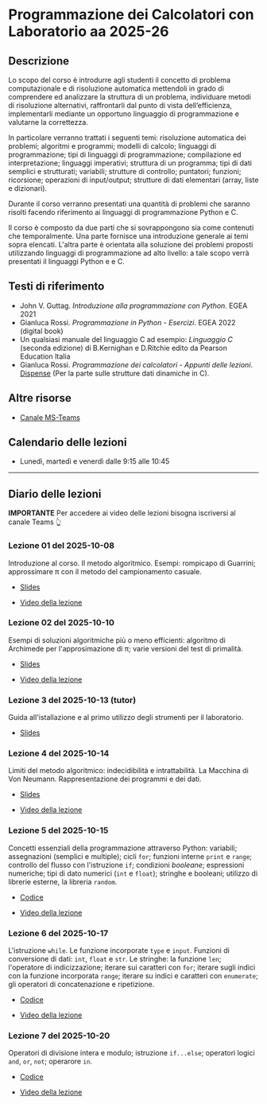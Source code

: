# Programmazione dei Calcolatori con Laboratorio aa 2025-26

## Descrizione

Lo scopo del corso è introdurre agli studenti il concetto di problema computazionale e di risoluzione automatica mettendoli in grado di comprendere ed analizzare la struttura di un problema, individuare metodi di risoluzione alternativi, raffrontarli dal punto di vista dell’efficienza, implementarli mediante un opportuno linguaggio di programmazione e valutarne la correttezza.

In particolare verranno trattati i seguenti temi: risoluzione automatica dei problemi; algoritmi e programmi; modelli di calcolo; linguaggi di programmazione; tipi di linguaggi di programmazione; compilazione ed interpretazione; linguaggi imperativi; struttura di un programma; tipi di dati semplici e strutturati; variabili; strutture di controllo; puntatori; funzioni; ricorsione; operazioni di input/output; strutture di dati elementari (array, liste e dizionari).

Durante il corso verranno presentati una quantità di problemi che saranno risolti facendo riferimento ai linguaggi di programmazione Python e C.

Il corso è composto da due parti che si sovrappongono sia come contenuti che temporalmente. Una  parte fornisce una introduzione generale ai temi sopra elencati. L'altra parte è orientata alla soluzione dei problemi proposti utilizzando linguaggi di programmazione ad alto livello: a tale scopo verrà presentati il linguaggi Python e e C.

## Testi di riferimento

- John V. Guttag. *Introduzione alla programmazione con Python*. EGEA 2021
- Gianluca Rossi. *Programmazione in Python - Esercizi*. EGEA 2022 (digital book)
- Un qualsiasi manuale del linguaggio C ad esempio: *Linguaggio C* (seconda edizione) di B.Kernighan e D.Ritchie edito da Pearson Education Italia
- Gianluca Rossi. *Programmazione dei calcolatori - Appunti delle lezioni*. [Dispense](https://www.dropbox.com/s/zsu3k8ealgka0ne/dispense_programmazione.pdf?dl=1) (Per la parte sulle strutture dati dinamiche in C).

## Altre risorse

- [Canale MS-Teams](https://teams.microsoft.com/l/team/19%3aa6a29db18c834a8fb822d968ea008f10%40thread.tacv2/conversations?groupId=07158cb1-0fc1-4930-befd-80987312c5f0&tenantId=24c5be2a-d764-40c5-9975-82d08ae47d0e)

<!--
- [Video tutorial su come installare Python e Spyder su Windows](https://uniroma2-my.sharepoint.com/:v:/g/personal/gianluca_rossi_uniroma2_eu/EQwbP4aTYMxEnLrxRGZtMRYB-20LYLaXyQ19SwV6rrm6PQ?e=fxjSXS&nav=eyJyZWZlcnJhbEluZm8iOnsicmVmZXJyYWxBcHAiOiJTdHJlYW1XZWJBcHAiLCJyZWZlcnJhbFZpZXciOiJTaGFyZURpYWxvZy1MaW5rIiwicmVmZXJyYWxBcHBQbGF0Zm9ybSI6IldlYiIsInJlZmVycmFsTW9kZSI6InZpZXcifX0%3D)

- [Video tutorial su come installare Linux Debian su Windows](https://uniroma2-my.sharepoint.com/:v:/g/personal/gianluca_rossi_uniroma2_eu/EdZy3iCANylLn9JaNoP5qrsBdFFMvB-I55rUgrAKxY5h8g?e=Q8LHAw&nav=eyJyZWZlcnJhbEluZm8iOnsicmVmZXJyYWxBcHAiOiJTdHJlYW1XZWJBcHAiLCJyZWZlcnJhbFZpZXciOiJTaGFyZURpYWxvZy1MaW5rIiwicmVmZXJyYWxBcHBQbGF0Zm9ybSI6IldlYiIsInJlZmVycmFsTW9kZSI6InZpZXcifX0%3D)
-->

## Calendario delle lezioni

* Lunedì, martedì e venerdì dalle 9:15 alle 10:45

-------------------------------

## Diario delle lezioni

**IMPORTANTE** Per accedere ai video delle lezioni bisogna iscriversi al canale Teams 👆

### Lezione 01 del 2025-10-08

Introduzione al corso. Il metodo algoritmico. Esempi: rompicapo di Guarrini; approssimare π con il metodo del campionamento casuale.

- [Slides](lezioni/01-2025-10-08/01-metodo_algoritmico+esempi.pdf)

- [Video della lezione](https://teams.microsoft.com/l/meetingrecap?driveId=b%21kYPknM1HqUCK7foLq6fTvQdfyXHvrRpDhQMknJlYsUkyXKa_u3uFR6vYPBHIT7Sf&driveItemId=01HBHLZ2FF2GLMQ2DUW5DZD2D7ISKC6JOW&sitePath=https%3A%2F%2Funiroma2.sharepoint.com%2Fsites%2Fmsteams_6c3e26%2FDocumenti%2520condivisi%2FLezione%25202025-26%2FRecordings%2FSolo%2520visualizzazione%2FLezione%25201%2520-%252008102025-20251008_122022-Meeting%2520Recording.mp4%3Fweb%3D1&fileUrl=https%3A%2F%2Funiroma2.sharepoint.com%2Fsites%2Fmsteams_6c3e26%2FDocumenti%2520condivisi%2FLezioni%25202025-26%2FRecordings%2FSolo%2520visualizzazione%2FLezione%25201%2520-%252008102025-20251008_122022-Meeting%2520Recording.mp4%3Fweb%3D1&threadId=19%3A94d0fecf0575467b98a31058d646d8a7%40thread.tacv2&organizerId=1fd25b9c-e7d9-4de7-b120-795b9b2546c5&tenantId=24c5be2a-d764-40c5-9975-82d08ae47d0e&callId=32555aa5-51c3-41fa-bce5-b1d70233472f&threadType=topic&meetingType=MeetNow&organizerGroupId=07158cb1-0fc1-4930-befd-80987312c5f0&channelType=Standard&replyChainId=1759915737332&subType=RecapSharingLink_RecapCore)


### Lezione 02 del 2025-10-10

Esempi di soluzioni algoritmiche più o meno efficienti: algoritmo di Archimede per l'approsimazione di π; varie versioni del test di primalità.

- [Slides](lezioni/02-2025-10-10/02-migliorare_le_prestazioni.pdf)

- [Video della lezione](https://teams.microsoft.com/l/meetingrecap?driveId=b%21kYPknM1HqUCK7foLq6fTvQdfyXHvrRpDhQMknJlYsUkyXKa_u3uFR6vYPBHIT7Sf&driveItemId=01HBHLZ2DFJZK5OEPGUZG2WRPNZOFDS345&sitePath=https%3A%2F%2Funiroma2.sharepoint.com%2Fsites%2Fmsteams_6c3e26%2FDocumenti%2520condivisi%2FLezioni%25202025-26%2FRecordings%2FSolo%2520visualizzazione%2FLezione%25202%2520-%252010102025-20251010_140934-Meeting%2520Recording.mp4%3Fweb%3D1&fileUrl=https%3A%2F%2Funiroma2.sharepoint.com%2Fsites%2Fmsteams_6c3e26%2FDocumenti%2520condivisi%2FLezioni%25202025-26%2FRecordings%2FSolo%2520visualizzazione%2FLezione%25202%2520-%252010102025-20251010_140934-Meeting%2520Recording.mp4%3Fweb%3D1&threadId=19%3A94d0fecf0575467b98a31058d646d8a7%40thread.tacv2&organizerId=1fd25b9c-e7d9-4de7-b120-795b9b2546c5&tenantId=24c5be2a-d764-40c5-9975-82d08ae47d0e&callId=6dfed230-bfdb-4d3c-8a7c-c4fb3a0eb510&threadType=topic&meetingType=MeetNow&organizerGroupId=07158cb1-0fc1-4930-befd-80987312c5f0&channelType=Standard&replyChainId=1760097058055&subType=RecapSharingLink_RecapCore)


### Lezione 3 del 2025-10-13 (tutor)

Guida all'istallazione e al primo utilizzo degli strumenti per il laboratorio.

- [Slides](lezioni/03-2025-10-14/03-strumenti.pdf)


### Lezione 4 del 2025-10-14

Limiti del metodo algoritmico: indecidibilità e intrattabilità. La Macchina di Von Neumann. Rappresentazione dei programmi e dei dati.

- [Slides](lezioni/04-2025-10-14/04-limiti_del_metodo_algoritmico+macchina_di_von_neumann.pdf)

- [Video della lezione](https://teams.microsoft.com/l/meetingrecap?driveId=b%21kYPknM1HqUCK7foLq6fTvQdfyXHvrRpDhQMknJlYsUkyXKa_u3uFR6vYPBHIT7Sf&driveItemId=01HBHLZ2DKTKY7FG3W7NGLOC4D7V6ZYIB3&sitePath=https%3A%2F%2Funiroma2.sharepoint.com%2Fsites%2Fmsteams_6c3e26%2FDocumenti%2520condivisi%2FLezioni%25202025-26%2FRecordings%2FSolo%2520visualizzazione%2FLezione%25204%2520-%25202025-10-14-20251014_085124UTC-Meeting%2520Recording.mp4%3Fweb%3D1&fileUrl=https%3A%2F%2Funiroma2.sharepoint.com%2Fsites%2Fmsteams_6c3e26%2FDocumenti%2520condivisi%2FLezioni%25202025-26%2FRecordings%2FSolo%2520visualizzazione%2FLezione%25204%2520-%25202025-10-14-20251014_085124UTC-Meeting%2520Recording.mp4%3Fweb%3D1&iCalUid=040000008200e00074c5b7101a82e00800000000c780f825d73cdc01000000000000000010000000127a4647e930c84582f9d6c9093e2487&threadId=19%3A94d0fecf0575467b98a31058d646d8a7%40thread.tacv2&organizerId=1fd25b9c-e7d9-4de7-b120-795b9b2546c5&tenantId=24c5be2a-d764-40c5-9975-82d08ae47d0e&callId=42a9aa2f-b48f-4081-95b2-54c1c8f69907&threadType=topic&meetingType=Scheduled&organizerGroupId=07158cb1-0fc1-4930-befd-80987312c5f0&channelType=Standard&replyChainId=1760424766080&subType=RecapSharingLink_RecapCore)

### Lezione 5 del 2025-10-15

Concetti essenziali della programmazione attraverso Python: variabili; assegnazioni (semplici e multiple); cicli `for`; funzioni interne `print` e `range`; controllo del flusso con l'istruzione `if`; condizioni *booleane*; espressioni numeriche; tipi di dato numerici (`int` e `float`); stringhe e booleani; utilizzo di librerie esterne, la libreria `random`.

- [Codice](lezioni/05-2025-10-15/05-introduzione_a_python.ipynb)

- [Video della lezione](https://teams.microsoft.com/l/meetingrecap?driveId=b%21kYPknM1HqUCK7foLq6fTvQdfyXHvrRpDhQMknJlYsUkyXKa_u3uFR6vYPBHIT7Sf&driveItemId=01HBHLZ2GQPPGIKR3N7FC2QQCGIIIO7WSA&sitePath=https%3A%2F%2Funiroma2.sharepoint.com%2Fsites%2Fmsteams_6c3e26%2FDocumenti%2520condivisi%2FLezioni%25202025-26%2FRecordings%2FSolo%2520visualizzazione%2FLezione%25205%2520del%25202025-10-15%2520%28Aula%2520T5%29-20251015_113309-Meeting%2520Recording.mp4%3Fweb%3D1&fileUrl=https%3A%2F%2Funiroma2.sharepoint.com%2Fsites%2Fmsteams_6c3e26%2FDocumenti%2520condivisi%2FLezioni%25202025-26%2FRecordings%2FSolo%2520visualizzazione%2FLezione%25205%2520del%25202025-10-15%2520%28Aula%2520T5%29-20251015_113309-Meeting%2520Recording.mp4%3Fweb%3D1&iCalUid=040000008200e00074c5b7101a82e008000000004cf25a96ee3cdc0100000000000000001000000004cbfe0b14f5744fafb986d0c0c164e9&threadId=19%3A94d0fecf0575467b98a31058d646d8a7%40thread.tacv2&organizerId=1fd25b9c-e7d9-4de7-b120-795b9b2546c5&tenantId=24c5be2a-d764-40c5-9975-82d08ae47d0e&callId=b13f1dbc-95e2-4abc-8ae3-88069d541c65&threadType=topic&meetingType=Scheduled&organizerGroupId=07158cb1-0fc1-4930-befd-80987312c5f0&channelType=Standard&replyChainId=1760434832896&subType=RecapSharingLink_RecapCore)

### Lezione 6 del 2025-10-17

L'istruzione `while`. Le funzione incorporate `type` e `input`. Funzioni di conversione di dati: `int`, `float` e `str`. Le stringhe: la funzione `len`; l'operatore di indicizzazione; iterare sui caratteri con `for`; iterare sugli indici con la funzione incorporata `range`; iterare su indici e caratteri con `enumerate`; gli operatori di concatenazione e ripetizione.

- [Codice](lezioni/06-2025-10-17/06-introduzione_a_python.ipynb)

- [Video della lezione](https://teams.microsoft.com/l/meetingrecap?driveId=b%21kYPknM1HqUCK7foLq6fTvQdfyXHvrRpDhQMknJlYsUkyXKa_u3uFR6vYPBHIT7Sf&driveItemId=01HBHLZ2AI55ZQDSKVCRBLOKB3ITSZ7CC7&sitePath=https%3A%2F%2Funiroma2.sharepoint.com%2Fsites%2Fmsteams_6c3e26%2FDocumenti%2520condivisi%2FLezioni%25202025-26%2FRecordings%2FSolo%2520visualizzazione%2FLezione%25206%2520del%25202025-10-17-20251017_092229-Meeting%2520Recording.mp4%3Fweb%3D1&fileUrl=https%3A%2F%2Funiroma2.sharepoint.com%2Fsites%2Fmsteams_6c3e26%2FDocumenti%2520condivisi%2FLezioni%25202025-26%2FRecordings%2FSolo%2520visualizzazione%2FLezione%25206%2520del%25202025-10-17-20251017_092229-Meeting%2520Recording.mp4%3Fweb%3D1&threadId=19%3A94d0fecf0575467b98a31058d646d8a7%40thread.tacv2&organizerId=1fd25b9c-e7d9-4de7-b120-795b9b2546c5&tenantId=24c5be2a-d764-40c5-9975-82d08ae47d0e&callId=efe4203c-5c8e-4209-8c00-c0a26215970e&threadType=topic&meetingType=MeetNow&organizerGroupId=07158cb1-0fc1-4930-befd-80987312c5f0&channelType=Standard&replyChainId=1760685532433&subType=RecapSharingLink_RecapCore)

### Lezione 7 del 2025-10-20

Operatori di divisione intera e modulo; istruzione `if...else`; operatori logici `and`, `or`, `not`; operarore `in`.

- [Codice](lezioni/07-2025-10-20/07_intro_python.ipynb)

- [Video della lezione](https://teams.microsoft.com/l/meetingrecap?driveId=b%21kYPknM1HqUCK7foLq6fTvQdfyXHvrRpDhQMknJlYsUkyXKa_u3uFR6vYPBHIT7Sf&driveItemId=01HBHLZ2ATR7RKYTSQ2FHZBPDLAE42Y5YP&sitePath=https%3A%2F%2Funiroma2.sharepoint.com%2Fsites%2Fmsteams_6c3e26%2FDocumenti%2520condivisi%2FLezioni%25202025-26%2FRecordings%2FSolo%2520visualizzazione%2FLezione%25207%2520del%25202025-10-20-20251020_091537-Meeting%2520Recording.mp4%3Fweb%3D1&fileUrl=https%3A%2F%2Funiroma2.sharepoint.com%2Fsites%2Fmsteams_6c3e26%2FDocumenti%2520condivisi%2FLezioni%25202025-26%2FRecordings%2FSolo%2520visualizzazione%2FLezione%25207%2520del%25202025-10-20-20251020_091537-Meeting%2520Recording.mp4%3Fweb%3D1&threadId=19%3A94d0fecf0575467b98a31058d646d8a7%40thread.tacv2&organizerId=1fd25b9c-e7d9-4de7-b120-795b9b2546c5&tenantId=24c5be2a-d764-40c5-9975-82d08ae47d0e&callId=f452cfb8-78f0-4bf2-a066-7f07b0af2582&threadType=topic&meetingType=MeetNow&organizerGroupId=07158cb1-0fc1-4930-befd-80987312c5f0&channelType=Standard&replyChainId=1760944515199&subType=RecapSharingLink_RecapCore)